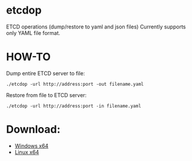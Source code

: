 # etcdop
ETCD operations (dump/restore to yaml and json files)
Currently supports only YAML file format.

# HOW-TO

Dump entire ETCD server to file:
```
./etcdop -url http://address:port -out filename.yaml 
```
Restore from file to ETCD server:
```
./etcdop -url http://address:port -in filename.yaml 
```

# Download:
- [Windows x64](https://github.com/netremo/etcdop/releases/download/0.1/etcdop.exe)
- [Linux x64](https://github.com/netremo/etcdop/releases/download/0.1/etcdop)
